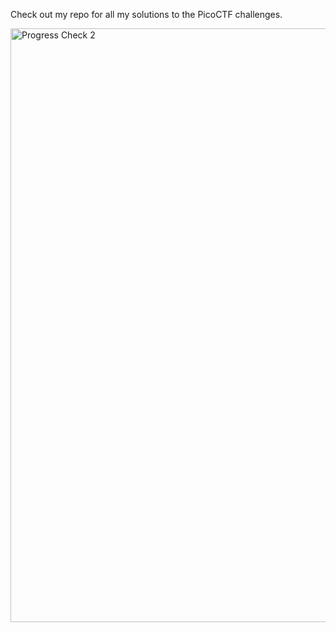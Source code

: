 Check out my repo for all my solutions to the PicoCTF challenges.

<img width="950" alt="Progress Check 2" src="https://github.com/user-attachments/assets/c1598b93-d457-4727-ba19-54e4f1886403" />


